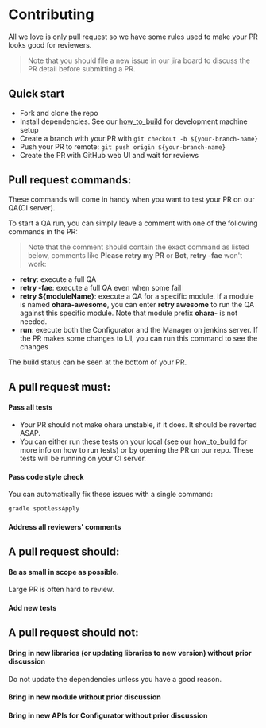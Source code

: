 # Contributing

All we love is only pull request so we have some rules used to make your PR looks good for reviewers.

> Note that you should file a new issue in our jira board to discuss the PR detail before submitting a PR.

## Quick start

- Fork and clone the repo
- Install dependencies. See our [how_to_build](how_to_build.md#gradle-commands) for development machine setup
- Create a branch with your PR with `git checkout -b ${your-branch-name}`
- Push your PR to remote: `git push origin ${your-branch-name}`
- Create the PR with GitHub web UI and wait for reviews

## Pull request commands:

These commands will come in handy when you want to test your PR on our QA(CI server).

To start a QA run, you can simply leave a comment with one of the following commands in the PR:

> Note that the comment should contain the exact command as listed below, comments like **Please retry my PR** or **Bot, retry -fae** won't work:

- **retry**: execute a full QA
- **retry -fae**: execute a full QA even when some fail
- **retry \${moduleName}**: execute a QA for a specific module. If a module is named **ohara-awesome**, you can enter **retry awesome** to run the QA against this specific module. Note that module prefix **ohara-** is not needed.
- **run**: execute both the Configurator and the Manager on jenkins server. If the PR makes some changes to UI, you can run this command to see the changes

The build status can be seen at the bottom of your PR.

## A pull request must:

#### Pass all tests

- Your PR should not make ohara unstable, if it does. It should be reverted ASAP.
- You can either run these tests on your local (see our [how_to_build](how_to_build.md) for more info on how to run tests) or by opening the PR on our repo. These tests will be running on your CI server.

#### Pass code style check

You can automatically fix these issues with a single command:

```sh
gradle spotlessApply
```

#### Address all reviewers' comments

## A pull request should:

#### Be as small in scope as possible.

Large PR is often hard to review.

#### Add new tests

## A pull request should not:

#### Bring in new libraries (or updating libraries to new version) without prior discussion

Do not update the dependencies unless you have a good reason.

#### Bring in new module without prior discussion

#### Bring in new APIs for Configurator without prior discussion
